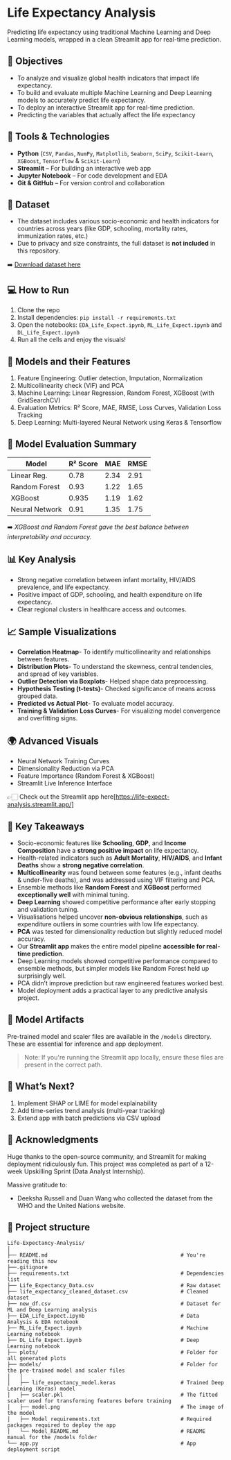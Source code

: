 # Life Expectancy Analysis 

Predicting life expectancy using traditional Machine Learning and Deep Learning models, wrapped in a clean Streamlit app for real-time prediction. 

## 🧠 Objectives

- To analyze and visualize global health indicators that impact life expectancy.
- To build and evaluate multiple Machine Learning and Deep Learning models to accurately predict life expectancy.
- To deploy an interactive Streamlit app for real-time prediction.
- Predicting the variables that actually affect the life expectancy

## 🔧 Tools & Technologies

- **Python** (`CSV`, `Pandas`, `NumPy`, `Matplotlib`, `Seaborn`, `SciPy`, `Scikit-Learn`, `XGBoost`, `Tensorflow` & `Scikit-Learn`)
- **Streamlit** – For building an interactive web app  
- **Jupyter Notebook** – For code development and EDA  
- **Git & GitHub** – For version control and collaboration 

## 📂 Dataset

- The dataset includes various socio-economic and health indicators for countries across years (like GDP, schooling, mortality rates, immunization rates, etc.)
- Due to privacy and size constraints, the full dataset is **not included** in this repository.

➡️ [Download dataset here](https://www.kaggle.com/datasets/nailasrivastava/life-expectancy-analysis)

## 💻 How to Run

1. Clone the repo  
2. Install dependencies: `pip install -r requirements.txt`  
3. Open the notebooks: `EDA_Life_Expect.ipynb`, `ML_Life_Expect.ipynb` and `DL_Life_Expect.ipynb`  
4. Run all the cells and enjoy the visuals!

## 🤖 Models and their Features

1. Feature Engineering: Outlier detection, Imputation, Normalization
2. Multicollinearity check (VIF) and PCA
3. Machine Learning: Linear Regression, Random Forest, XGBoost (with GridSearchCV)
4. Evaluation Metrics: R² Score, MAE, RMSE, Loss Curves, Validation Loss Tracking
5. Deep Learning: Multi-layered Neural Network using Keras & Tensorflow

## 🧠 Model Evaluation Summary

| Model           | R² Score | MAE   | RMSE  |
|-----------------|----------|-------|-------|
| Linear Reg.     | 0.78     | 2.34  | 2.91  |
| Random Forest   | 0.93     | 1.22  | 1.65  |
| XGBoost         | 0.935    | 1.19  | 1.62  |
| Neural Network  | 0.91     | 1.35  | 1.75  |

➡️ *XGBoost and Random Forest gave the best balance between interpretability and accuracy.*

## 📊 Key Analysis

- Strong negative correlation between infant mortality, HIV/AIDS prevalence, and life expectancy.
- Positive impact of GDP, schooling, and health expenditure on life expectancy.
- Clear regional clusters in healthcare access and outcomes.

## 📈 Sample Visualizations

- **Correlation Heatmap**- To identify multicollinearity and relationships between features.
- **Distribution Plots**- To understand the skewness, central tendencies, and spread of key variables.
- **Outlier Detection via Boxplots**- Helped shape data preprocessing.
- **Hypothesis Testing (t-tests)**- Checked significance of means across grouped data.
- **Predicted vs Actual Plot**- To evaluate model accuracy.
- **Training & Validation Loss Curves**- For visualizing model convergence and overfitting signs.

## 🌍 Advanced Visuals

- Neural Network Training Curves
- Dimensionality Reduction via PCA
- Feature Importance (Random Forest & XGBoost)
- Streamlit Live Inference Interface

👉🏻 Check out the Streamlit app here[https://life-expect-analysis.streamlit.app/]

## 📝 Key Takeaways

* Socio-economic features like **Schooling**, **GDP**, and **Income Composition** have a **strong positive impact** on life expectancy.
* Health-related indicators such as **Adult Mortality**, **HIV/AIDS**, and **Infant Deaths** show a **strong negative correlation**.
* **Multicollinearity** was found between some features (e.g., infant deaths & under-five deaths), and was addressed using VIF filtering and PCA.
* Ensemble methods like **Random Forest** and **XGBoost** performed **exceptionally well** with minimal tuning.
* **Deep Learning** showed competitive performance after early stopping and validation tuning.
* Visualisations helped uncover **non-obvious relationships**, such as expenditure outliers in some countries with low life expectancy.
* **PCA** was tested for dimensionality reduction but slightly reduced model accuracy.
* Our **Streamlit app** makes the entire model pipeline **accessible for real-time prediction**.
* Deep Learning models showed competitive performance compared to ensemble methods, but simpler models like Random Forest held up surprisingly well.
* PCA didn’t improve prediction but raw engineered features worked best.
* Model deployment adds a practical layer to any predictive analysis project.

## 🔐 Model Artifacts

Pre-trained model and scaler files are available in the `/models` directory.  
These are essential for inference and app deployment.

> Note: If you're running the Streamlit app locally, ensure these files are present in the correct path.

## 🧩 What’s Next?

1. Implement SHAP or LIME for model explainability
2. Add time-series trend analysis (multi-year tracking)
3. Extend app with batch predictions via CSV upload

## 🙌 Acknowledgments

Huge thanks to the open-source community, and Streamlit for making deployment ridiculously fun.
This project was completed as part of a 12-week Upskilling Sprint (Data Analyst Internship).

Massive gratitude to:
* Deeksha Russell and Duan Wang who collected the dataset from the WHO and the United Nations website.

## 📂 Project structure

```plaintext
Life-Expectancy-Analysis/
│
├── README.md                                           # You're reading this now 
├──.gitignore
├── requirements.txt                                    # Dependencies list
├── Life_Expectancy_Data.csv                            # Raw dataset
├── life_expectancy_cleaned_dataset.csv                 # Cleaned dataset
├── new_df.csv                                          # Dataset for ML and Deep Learning analysis 
├── EDA_Life_Expect.ipynb                               # Data Analysis & EDA notebook
├── ML_Life_Expect.ipynb                                # Machine Learning notebook
├── DL_Life_Expect.ipynb                                # Deep Learning notebook
├── plots/                                              # Folder for all generated plots
├── models/                                             # Folder for the pre-trained model and scaler files
│   │
│   ├── life_expectancy_model.keras                     # Trained Deep Learning (Keras) model
│   ├── scaler.pkl                                      # The fitted scaler used for transforming features before training
│   ├── model.png                                       # The image of the model
│   ├── Model requirements.txt                          # Required packages required to deploy the app
│   └── Model_README.md                                 # README manual for the /models folder 
└── app.py                                              # App deployment script
